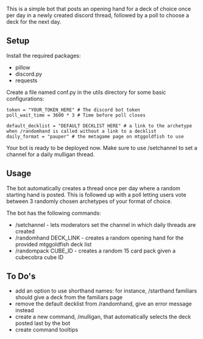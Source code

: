 This is a simple bot that posts an opening hand for a deck of choice once per day in a newly created discord thread, followed by a poll to choose a deck for the next day.

## Setup

Install the required packages:
- pillow
- discord.py
- requests

Create a file named conf.py in the utils directory for some basic configurations:

```
token = "YOUR_TOKEN_HERE" # The discord bot token
poll_wait_time = 3600 * 3 # Time before poll closes

default_decklist = "DEFAULT DECKLIST HERE" # a link to the archetype when /randomhand is called without a link to a decklist
daily_format = "pauper" # the metagame page on mtggoldfish to use
```

Your bot is ready to be deployed now. Make sure to use /setchannel to set a channel for a daily mulligan thread.

## Usage

The bot automatically creates a thread once per day where a random starting hand is posted. This is followed up with a poll letting users vote between 3 randomly chosen archetypes of your format of choice.

The bot has the following commands:

- /setchannel - lets moderators set the channel in which daily threads are created
- /randomhand DECK_LINK - creates a random opening hand for the provided mtggoldfish deck list
- /randompack CUBE_ID - creates a random 15 card pack given a cubecobra cube ID

## To Do's

- add an option to use shorthand names: for instance, /starthand familiars should give a deck from the familiars page
- remove the default decklist from /randomhand, give an error message instead
- create a new command, /mulligan, that automatically selects the deck posted last by the bot
- create command tooltips